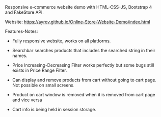 Responsive e-commerce website demo with HTML-CSS-JS, Bootstrap 4 and FakeStore API.

Website: https://ayrov.github.io/Online-Store-Website-Demo/index.html

Features-Notes:

  - Fully responsive website, works on all platforms.
	
  - Searchbar searches products that includes the searched string in their names.
	
  - Price Increasing-Decreasing Filter works perfectly but some bugs still exists in Price Range Filter.
	
  - Can display and remove products from cart without going to cart page. Not possible on small screens.
	
  - Product on cart window is removed when it is removed from cart page and vice versa
	
  - Cart info is being held in session storage.
